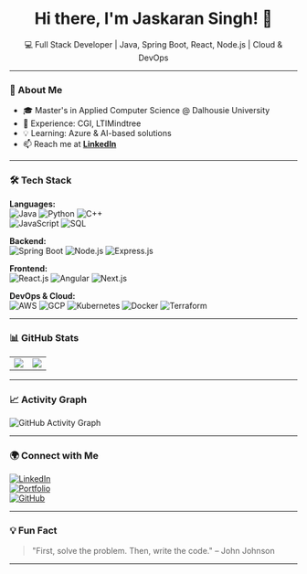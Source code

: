<h1 align="center">Hi there, I'm Jaskaran Singh! 👋</h1>  
<p align="center">
  💻 Full Stack Developer | Java, Spring Boot, React, Node.js | Cloud & DevOps  
</p>  

---

### 🚀 About Me  
- 🎓 Master's in Applied Computer Science @ Dalhousie University  
- 🏢 Experience: CGI, LTIMindtree  
- 💡 Learning: Azure & AI-based solutions  
- 📫 Reach me at **[LinkedIn](https://www.linkedin.com/in/jaskaran-singh-ab6491144/)**  

---

### 🛠️ Tech Stack  
**Languages:**  
![Java](https://img.shields.io/badge/Java-%23ED8B00.svg?style=flat&logo=openjdk&logoColor=white)
![Python](https://img.shields.io/badge/Python-%233776AB.svg?style=flat&logo=python&logoColor=white)
![C++](https://img.shields.io/badge/C%2B%2B-%2300599C.svg?style=flat&logo=c%2B%2B&logoColor=white)  
![JavaScript](https://img.shields.io/badge/JavaScript-%23F7DF1E.svg?style=flat&logo=javascript&logoColor=black)
![SQL](https://img.shields.io/badge/SQL-%230075D6.svg?style=flat&logo=postgresql&logoColor=white)

**Backend:**  
![Spring Boot](https://img.shields.io/badge/Spring_Boot-%236DB33F.svg?style=flat&logo=spring&logoColor=white)
![Node.js](https://img.shields.io/badge/Node.js-%23339933.svg?style=flat&logo=node.js&logoColor=white)
![Express.js](https://img.shields.io/badge/Express.js-%23000000.svg?style=flat&logo=express&logoColor=white)

**Frontend:**  
![React.js](https://img.shields.io/badge/React.js-%2361DAFB.svg?style=flat&logo=react&logoColor=black)
![Angular](https://img.shields.io/badge/Angular-%23DD0031.svg?style=flat&logo=angular&logoColor=white)
![Next.js](https://img.shields.io/badge/Next.js-%23000000.svg?style=flat&logo=next.js&logoColor=white)

**DevOps & Cloud:**  
![AWS](https://img.shields.io/badge/AWS-%23FF9900.svg?style=flat&logo=amazonaws&logoColor=white)
![GCP](https://img.shields.io/badge/GCP-%234285F4.svg?style=flat&logo=googlecloud&logoColor=white)
![Kubernetes](https://img.shields.io/badge/Kubernetes-%23326CE5.svg?style=flat&logo=kubernetes&logoColor=white)
![Docker](https://img.shields.io/badge/Docker-%230db7ed.svg?style=flat&logo=docker&logoColor=white)
![Terraform](https://img.shields.io/badge/Terraform-%235835CC.svg?style=flat&logo=terraform&logoColor=white)

---

### 📊 GitHub Stats  
<table>
  <tr>
    <td>
      <img src="https://github-readme-stats.vercel.app/api?username=Jaskaran762&show_icons=true&theme=tokyonight" />
    </td>
    <td>
      <img src="https://streak-stats.demolab.com/?user=JaskaranSingh&theme=tokyonight" />
    </td>
  </tr>
</table>

---

### 📈 Activity Graph  
![GitHub Activity Graph](https://github-readme-activity-graph.vercel.app/graph?username=Jaskaran762&theme=tokyo-night)

---

### 🌍 Connect with Me  
[![LinkedIn](https://img.shields.io/badge/LinkedIn-Profile-blue?style=flat&logo=linkedin)](https://www.linkedin.com/in/jaskaran-singh-ab6491144/)  
[![Portfolio](https://img.shields.io/badge/Portfolio-Website-orange?style=flat)](https://jaskaran-singh.vercel.app/)  
[![GitHub](https://img.shields.io/badge/GitHub-Profile-black?style=flat&logo=github)](https://github.com/Jaskaran762)  

---

### 💡 Fun Fact  
> "First, solve the problem. Then, write the code." – John Johnson  

---

